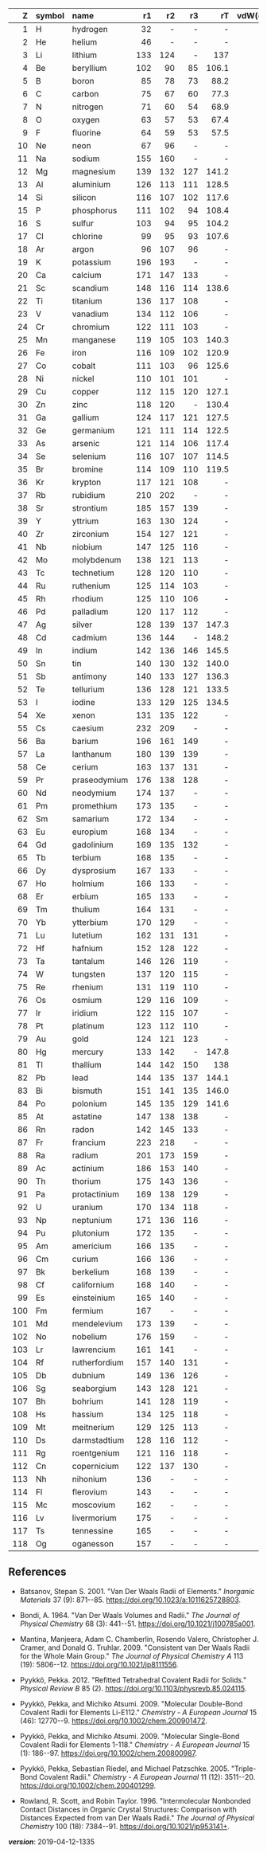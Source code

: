 | Z   | symbol | name          | r1    | r2    | r3    | rT    | vdW(calc) | vdW(cryst)   | vdW(eq) |
| ---:|:------ |:------------- | -----:| -----:| -----:| -----:| ---------:| ------------:| -------:|
|   1 | H      | hydrogen      | 32    | -     | -     | -     | 110       | -            | -       |
|   2 | He     | helium        | 46    | -     | -     | -     | 140       | -            | -       |
|   3 | Li     | lithium       | 133   | 124   | -     | 137   | 181       | 220          | 263     |
|   4 | Be     | beryllium     | 102   | 90    | 85    | 106.1 | 153       | 190          | 223     |
|   5 | B      | boron         | 85    | 78    | 73    | 88.2  | 192       | 180          | 205     |
|   6 | C      | carbon        | 75    | 67    | 60    | 77.3  | 170       | 170          | 196     |
|   7 | N      | nitrogen      | 71    | 60    | 54    | 68.9  | 155       | 160          | 179     |
|   8 | O      | oxygen        | 63    | 57    | 53    | 67.4  | 152       | 155          | 171     |
|   9 | F      | fluorine      | 64    | 59    | 53    | 57.5  | 147       | 150          | 165     |
|  10 | Ne     | neon          | 67    | 96    | -     | -     | 154       | 240          | -       |
|  11 | Na     | sodium        | 155   | 160   | -     | -     | 227       | 220          | 277     |
|  12 | Mg     | magnesium     | 139   | 132   | 127   | 141.2 | 173       | 210          | 242     |
|  13 | Al     | aluminium     | 126   | 113   | 111   | 128.5 | 184       | 210          | 240     |
|  14 | Si     | silicon       | 116   | 107   | 102   | 117.6 | 210       | 210          | 226     |
|  15 | P      | phosphorus    | 111   | 102   | 94    | 108.4 | 180       | 195          | 214     |
|  16 | S      | sulfur        | 103   | 94    | 95    | 104.2 | 180       | 180          | 206     |
|  17 | Cl     | chlorine      | 99    | 95    | 93    | 107.6 | 175       | 180          | 205     |
|  18 | Ar     | argon         | 96    | 107   | 96    | -     | 188       | -            | -       |
|  19 | K      | potassium     | 196   | 193   | -     | -     | 275       | 280          | 302     |
|  20 | Ca     | calcium       | 171   | 147   | 133   | -     | 231       | 240          | 278     |
|  21 | Sc     | scandium      | 148   | 116   | 114   | 138.6 | -         | 230          | 262     |
|  22 | Ti     | titanium      | 136   | 117   | 108   | -     | -         | 215          | 244     |
|  23 | V      | vanadium      | 134   | 112   | 106   | -     | -         | 205          | 227     |
|  24 | Cr     | chromium      | 122   | 111   | 103   | -     | -         | 205          | 223     |
|  25 | Mn     | manganese     | 119   | 105   | 103   | 140.3 | -         | 205          | 225     |
|  26 | Fe     | iron          | 116   | 109   | 102   | 120.9 | -         | 205          | 227     |
|  27 | Co     | cobalt        | 111   | 103   | 96    | 125.6 | -         | 200          | 225     |
|  28 | Ni     | nickel        | 110   | 101   | 101   | -     | -         | 200          | 223     |
|  29 | Cu     | copper        | 112   | 115   | 120   | 127.1 | -         | 200          | 227     |
|  30 | Zn     | zinc          | 118   | 120   | -     | 130.4 | -         | 210          | 224     |
|  31 | Ga     | gallium       | 124   | 117   | 121   | 127.5 | 187       | 210          | 241     |
|  32 | Ge     | germanium     | 121   | 111   | 114   | 122.5 | 211       | 210          | 232     |
|  33 | As     | arsenic       | 121   | 114   | 106   | 117.4 | 185       | 205          | 225     |
|  34 | Se     | selenium      | 116   | 107   | 107   | 114.5 | 190       | 190          | 218     |
|  35 | Br     | bromine       | 114   | 109   | 110   | 119.5 | 183       | 190          | 210     |
|  36 | Kr     | krypton       | 117   | 121   | 108   | -     | 202       | -            | -       |
|  37 | Rb     | rubidium      | 210   | 202   | -     | -     | 303       | 290          | 315     |
|  38 | Sr     | strontium     | 185   | 157   | 139   | -     | 249       | 255          | 294     |
|  39 | Y      | yttrium       | 163   | 130   | 124   | -     | -         | 240          | 271     |
|  40 | Zr     | zirconium     | 154   | 127   | 121   | -     | -         | 230          | 257     |
|  41 | Nb     | niobium       | 147   | 125   | 116   | -     | -         | 215          | 246     |
|  42 | Mo     | molybdenum    | 138   | 121   | 113   | -     | -         | 210          | 239     |
|  43 | Tc     | technetium    | 128   | 120   | 110   | -     | -         | 205          | 237     |
|  44 | Ru     | ruthenium     | 125   | 114   | 103   | -     | -         | 205          | 237     |
|  45 | Rh     | rhodium       | 125   | 110   | 106   | -     | -         | 200          | 232     |
|  46 | Pd     | palladium     | 120   | 117   | 112   | -     | -         | 205          | 235     |
|  47 | Ag     | silver        | 128   | 139   | 137   | 147.3 | -         | 210          | 237     |
|  48 | Cd     | cadmium       | 136   | 144   | -     | 148.2 | -         | 220          | 237     |
|  49 | In     | indium        | 142   | 136   | 146   | 145.5 | 193       | 220          | 253     |
|  50 | Sn     | tin           | 140   | 130   | 132   | 140.0 | 217       | 225          | 246     |
|  51 | Sb     | antimony      | 140   | 133   | 127   | 136.3 | 206       | 220          | 241     |
|  52 | Te     | tellurium     | 136   | 128   | 121   | 133.5 | 206       | 210          | 236     |
|  53 | I      | iodine        | 133   | 129   | 125   | 134.5 | 198       | 210          | 222     |
|  54 | Xe     | xenon         | 131   | 135   | 122   | -     | 216       | -            | -       |
|  55 | Cs     | caesium       | 232   | 209   | -     | -     | 343       | 300          | 330     |
|  56 | Ba     | barium        | 196   | 161   | 149   | -     | 268       | 270          | 305     |
|  57 | La     | lanthanum     | 180   | 139   | 139   | -     | -         | 250          | 281     |
|  58 | Ce     | cerium        | 163   | 137   | 131   | -     | -         | -            | -       |
|  59 | Pr     | praseodymium  | 176   | 138   | 128   | -     | -         | -            | -       |
|  60 | Nd     | neodymium     | 174   | 137   | -     | -     | -         | -            | -       |
|  61 | Pm     | promethium    | 173   | 135   | -     | -     | -         | -            | -       |
|  62 | Sm     | samarium      | 172   | 134   | -     | -     | -         | -            | -       |
|  63 | Eu     | europium      | 168   | 134   | -     | -     | -         | -            | -       |
|  64 | Gd     | gadolinium    | 169   | 135   | 132   | -     | -         | -            | -       |
|  65 | Tb     | terbium       | 168   | 135   | -     | -     | -         | -            | -       |
|  66 | Dy     | dysprosium    | 167   | 133   | -     | -     | -         | -            | -       |
|  67 | Ho     | holmium       | 166   | 133   | -     | -     | -         | -            | -       |
|  68 | Er     | erbium        | 165   | 133   | -     | -     | -         | -            | -       |
|  69 | Tm     | thulium       | 164   | 131   | -     | -     | -         | -            | -       |
|  70 | Yb     | ytterbium     | 170   | 129   | -     | -     | -         | -            | -       |
|  71 | Lu     | lutetium      | 162   | 131   | 131   | -     | -         | -            | -       |
|  72 | Hf     | hafnium       | 152   | 128   | 122   | -     | -         | 225          | 252     |
|  73 | Ta     | tantalum      | 146   | 126   | 119   | -     | -         | 220          | 242     |
|  74 | W      | tungsten      | 137   | 120   | 115   | -     | -         | 210          | 236     |
|  75 | Re     | rhenium       | 131   | 119   | 110   | -     | -         | 205          | 235     |
|  76 | Os     | osmium        | 129   | 116   | 109   | -     | -         | 200          | 233     |
|  77 | Ir     | iridium       | 122   | 115   | 107   | -     | -         | 200          | 234     |
|  78 | Pt     | platinum      | 123   | 112   | 110   | -     | -         | 205          | 237     |
|  79 | Au     | gold          | 124   | 121   | 123   | -     | -         | 210          | 241     |
|  80 | Hg     | mercury       | 133   | 142   | -     | 147.8 | -         | 205          | 225     |
|  81 | Tl     | thallium      | 144   | 142   | 150   | 138   | 196       | 220          | 253     |
|  82 | Pb     | lead          | 144   | 135   | 137   | 144.1 | 202       | 230          | 253     |
|  83 | Bi     | bismuth       | 151   | 141   | 135   | 146.0 | 207       | 230          | 252     |
|  84 | Po     | polonium      | 145   | 135   | 129   | 141.6 | 197       | -            | -       |
|  85 | At     | astatine      | 147   | 138   | 138   | -     | 202       | -            | -       |
|  86 | Rn     | radon         | 142   | 145   | 133   | -     | 220       | -            | -       |
|  87 | Fr     | francium      | 223   | 218   | -     | -     | 348       | -            | -       |
|  88 | Ra     | radium        | 201   | 173   | 159   | -     | 283       | -            | -       |
|  89 | Ac     | actinium      | 186   | 153   | 140   | -     | -         | -            | -       |
|  90 | Th     | thorium       | 175   | 143   | 136   | -     | -         | 240          | 275     |
|  91 | Pa     | protactinium  | 169   | 138   | 129   | -     | -         | -            | -       |
|  92 | U      | uranium       | 170   | 134   | 118   | -     | -         | 230          | 265     |
|  93 | Np     | neptunium     | 171   | 136   | 116   | -     | -         | -            | -       |
|  94 | Pu     | plutonium     | 172   | 135   | -     | -     | -         | -            | -       |
|  95 | Am     | americium     | 166   | 135   | -     | -     | -         | -            | -       |
|  96 | Cm     | curium        | 166   | 136   | -     | -     | -         | -            | -       |
|  97 | Bk     | berkelium     | 168   | 139   | -     | -     | -         | -            | -       |
|  98 | Cf     | californium   | 168   | 140   | -     | -     | -         | -            | -       |
|  99 | Es     | einsteinium   | 165   | 140   | -     | -     | -         | -            | -       |
| 100 | Fm     | fermium       | 167   | -     | -     | -     | -         | -            | -       |
| 101 | Md     | mendelevium   | 173   | 139   | -     | -     | -         | -            | -       |
| 102 | No     | nobelium      | 176   | 159   | -     | -     | -         | -            | -       |
| 103 | Lr     | lawrencium    | 161   | 141   | -     | -     | -         | -            | -       |
| 104 | Rf     | rutherfordium | 157   | 140   | 131   | -     | -         | -            | -       |
| 105 | Db     | dubnium       | 149   | 136   | 126   | -     | -         | -            | -       |
| 106 | Sg     | seaborgium    | 143   | 128   | 121   | -     | -         | -            | -       |
| 107 | Bh     | bohrium       | 141   | 128   | 119   | -     | -         | -            | -       |
| 108 | Hs     | hassium       | 134   | 125   | 118   | -     | -         | -            | -       |
| 109 | Mt     | meitnerium    | 129   | 125   | 113   | -     | -         | -            | -       |
| 110 | Ds     | darmstadtium  | 128   | 116   | 112   | -     | -         | -            | -       |
| 111 | Rg     | roentgenium   | 121   | 116   | 118   | -     | -         | -            | -       |
| 112 | Cn     | copernicium   | 122   | 137   | 130   | -     | -         | -            | -       |
| 113 | Nh     | nihonium      | 136   | -     | -     | -     | -         | -            | -       |
| 114 | Fl     | flerovium     | 143   | -     | -     | -     | -         | -            | -       |
| 115 | Mc     | moscovium     | 162   | -     | -     | -     | -         | -            | -       |
| 116 | Lv     | livermorium   | 175   | -     | -     | -     | -         | -            | -       |
| 117 | Ts     | tennessine    | 165   | -     | -     | -     | -         | -            | -       |
| 118 | Og     | oganesson     | 157   | -     | -     | -     | -         | -            | -       |

## References
* Batsanov, Stepan S. 2001. "Van Der Waals Radii of Elements." *Inorganic
Materials* 37 (9): 871--85. <https://doi.org/10.1023/a:1011625728803>.

* Bondi, A. 1964. "Van Der Waals Volumes and Radii." *The Journal of
Physical Chemistry* 68 (3): 441--51.
<https://doi.org/10.1021/j100785a001>.

* Mantina, Manjeera, Adam C. Chamberlin, Rosendo Valero, Christopher J.
Cramer, and Donald G. Truhlar. 2009. "Consistent van Der Waals Radii for
the Whole Main Group." *The Journal of Physical Chemistry A* 113 (19):
5806--12. <https://doi.org/10.1021/jp8111556>.

* Pyykkö, Pekka. 2012. "Refitted Tetrahedral Covalent Radii for Solids."
*Physical Review B* 85 (2).
<https://doi.org/10.1103/physrevb.85.024115>.

* Pyykkö, Pekka, and Michiko Atsumi. 2009. "Molecular Double-Bond
Covalent Radii for Elements Li-E112." *Chemistry - A European Journal*
15 (46): 12770--9. <https://doi.org/10.1002/chem.200901472>.

* Pyykkö, Pekka, and Michiko Atsumi. 2009. "Molecular Single-Bond Covalent Radii for Elements
1-118." *Chemistry - A European Journal* 15 (1): 186--97.
<https://doi.org/10.1002/chem.200800987>.

* Pyykkö, Pekka, Sebastian Riedel, and Michael Patzschke. 2005.
"Triple-Bond Covalent Radii." *Chemistry - A European Journal* 11 (12):
3511--20. <https://doi.org/10.1002/chem.200401299>.

* Rowland, R. Scott, and Robin Taylor. 1996. "Intermolecular Nonbonded
Contact Distances in Organic Crystal Structures: Comparison with
Distances Expected from van Der Waals Radii." *The Journal of Physical
Chemistry* 100 (18): 7384--91. <https://doi.org/10.1021/jp953141+>.


___version___: 2019-04-12-1335
